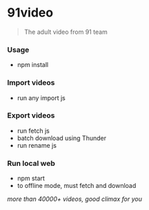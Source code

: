 # 91video

> The adult video from 91 team

### Usage

- npm install

### Import videos

- run any import js

### Export videos

- run fetch js
- batch download using Thunder
- run rename js

### Run local web

- npm start
- to offline mode, must fetch and download

*more than 40000+ videos, good climax for you*
